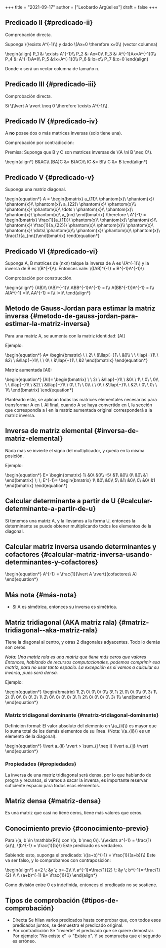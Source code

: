 +++
title = "2021-09-17"
author = ["Leobardo Argüelles"]
draft = false
+++

## Predicado II {#predicado-ii}

Comprobación directa.

Suponga \\(\exists A^{-1}\\) y dado \\(Ax=0 \therefore x=0\\) (vector columna)

\begin{align}
P\_1 &: \exists A^{-1}\\\\
P\_2 &: Ax=0\\\\
P\_3 &: A^{-1}Ax=A^{-1}0\\\\
P\_4 &: A^{-1}A=I\\\\
P\_5 &:Ix=A^{-1}0\\\\
P\_6 &:Ix=x\\\\
P\_7 &:x=0
\end{align}

Donde _x_ será un vector columna de tamaño n.


## Predicado III {#predicado-iii}

Comprobación directa.

Si \\(\lvert A \rvert \neq 0 \therefore \exists A^{-1}\\).


## Predicado IV {#predicado-iv}

A **no** posee dos o más matrices inversas (solo tiene una).

Comprobación por contradicción:

Premisa: Suponga que B y C son matrices inversas de \\(A \ni B \neq C\\).

\begin{align\*}
B&AC\\\\
(BA)C &= B(AC)\\\\
IC &= BI\\\\
C &= B
\end{align\*}


## Predicado V {#predicado-v}

Suponga una matriz diagonal.

\begin{equation\*}
A =
\begin{bmatrix}
a\_{11}\ \phantom{x}\ \phantom{x}\ \phantom{x}\\\\
\phantom{x}\ a\_{22}\ \phantom{x}\ \phantom{x}\\\\
\phantom{x}\ \phantom{x}\ \dots \ \phantom{x}\\\\
\phantom{x}\ \phantom{x}\ \phantom{x}\ a\_{nn}
\end{bmatrix}
\therefore
\ A^{-1} =
\begin{bmatrix}
\frac{1}{a\_{11}}\ \phantom{x}\ \phantom{x}\ \phantom{x}\\\\
\phantom{x}\ \frac{1}{a\_{22}}\ \phantom{x}\ \phantom{x}\\\\
\phantom{x}\ \phantom{x}\ \dots\ \phantom{x}\\\\
\phantom{x}\ \phantom{x}\ \phantom{x}\ \frac{1}{a\_{nn}}\end{bmatrix}
\end{equation\*}


## Predicado VI {#predicado-vi}

Suponga A, B matrices de (nxn) talque la inversa de A es \\(A^{-1}\\) y la
inversa de B es \\(B^{-1}\\). Entonces vale: \\((AB)^{-1} = B^{-1}A^{-1}\\)

Comprobación por construcción.

\begin{align\*}
(AB)\\\\
(AB)^{-1}\\\\
ABB^{-1}A^{-1} = I\\\\
A(BB^{-1})A^{-1} = I\\\\
AIA^{-1} =I\\\\
AA^{-1} = I\\\\
I=I\\\\
\end{align\*}


## Metodo de Gauss-Jordan para estimar la matriz inversa {#metodo-de-gauss-jordan-para-estimar-la-matriz-inversa}

Para una matriz A, se aumenta con la matriz identidad: [AI]

Ejemplo:

\begin{equation\*}
A=
\begin{bmatrix}
\ \ 2\ \ &\llap{$-$}1\ \ &0\\\\
\ \ \llap{$-$}1\ \ &2\ \ &\llap{$-$}1\\\\
\ \ 0\ \ &\llap{$-$}1\ \ &2
\end{bmatrix}
\end{equation\*}

Matriz aumentada [AI]:

\begin{equation\*}
[AI]=
\begin{bmatrix}
\ \ 2\ \ &\llap{$-$}1\ \ &0\ \ 1\ \ 0\ \ 0\\\\
\ \ \llap{$-$}1\ \ &2\ \ &\llap{$-$}1\ \ 0\ \ 1\ \ 0\\\\
\ \ 0\ \ &\llap{$-$}1\ \ &2\ \ 0\ \ 0\ \ 1\\\\
\end{bmatrix}
\end{equation\*}

Planteado esto, se aplican todas las matrices elementales necesarias
para transformar A en I.
Al final, cuando A se haya convertido en I, la sección que correspondía
a I en la matriz aumentada original corresponderá a la matriz inversa.


## Inversa de matriz elemental {#inversa-de-matriz-elemental}

Nada más se invierte el signo del multiplicador, y queda en la misma
posición.

Ejemplo:

\begin{equation\*}
E=
\begin{bmatrix}
1\ &0\ &0\\\\
-5\ &1\ &0\\\\
0\ &0\ &1
\end{bmatrix} \\; \\;
E^{-1}=
\begin{bmatrix}
1\ &0\ &0\\\\
5\ &1\ &0\\\\
0\ &0\ &1
\end{bmatrix}
\end{equation\*}


## Calcular determinante a partir de U {#calcular-determinante-a-partir-de-u}

Si tenemos una matriz A, y la llevamos a la forma U,
entonces la determinante se puede obtener multiplicando todos los
elementos de la diagonal.


## Calcular matriz inversa usando determinantes y cofactores {#calcular-matriz-inversa-usando-determinantes-y-cofactores}

\begin{equation\*}
A^{-1} = \frac{1}{\lvert A \rvert}(cofactores\ A)
\end{equation\*}


## Más nota {#más-nota}

-   Si A es simétrica, entonces su inversa es simétrica.


## Matriz tridiagonal (AKA matriz rala) {#matriz-tridiagonal--aka-matriz-rala}

Tiene la diagonal al centro, y otras 2 diagonales adyacentes. Todo lo
demás son ceros.

_Nota: Una matriz rala es una matriz que tiene más ceros que valores_
_Entonces, hablando de recursos computacionales, podemos comprimir_
_esa matriz, para no usar tanto espacio. La excepción es si vamos_
_a calcular su inversa, pues será densa._

Ejemplo:

\begin{equation\*}
\begin{bmatrix}
1\ 2\ 0\ 0\ 0\ 0\\\\
3\ 1\ 2\ 0\ 0\ 0\\\\
0\ 3\ 1\ 2\ 0\ 0\\\\
0\ 0\ 3\ 1\ 2\ 0\\\\
0\ 0\ 0\ 3\ 1\ 2\\\\
0\ 0\ 0\ 0\ 3\ 1\\\\
\end{bmatrix}
\end{equation\*}


### Matriz tridiagonal dominante {#matriz-tridiagonal-dominante}

Definición formal:
El valor absoluto del elemento en \\(a\_{ii}\\) es mayor que lo suma total
de los demás elementos de su línea. (Nota: \\(a\_{ii}\\) es un elemento de
la diagonal).

\begin{equation\*}
\lvert a\_{ii} \rvert > \sum\_{j \neq i} \lvert a\_{ij} \rvert
\end{equation\*}


### Propiedades {#propiedades}

La inversa de una matriz tridiagonal será densa, por lo que hablando de
progra y recursos, si vamos a sacar la inversa, es importante reservar
suficiente espacio para todos esos elementos.


## Matriz densa {#matriz-densa}

Es una matriz que casi no tiene ceros, tiene más valores que ceros.


## Conocimiento previo {#conocimiento-previo}

Para \\(a, b \in \mathbb{R}\\) con \\(a, b \neq 0\\). \\(\exists a^{-1} = \frac{1}{a}\\), \\(b^{-1} = \frac{1}{b}\\)
Este predicado es verdadero.

Sabiendo esto, suponga el predicado: \\((a+b)^{-1} = \frac{1}{(a+b)}\\)
Este va ser falso, y lo comprobamos con contraposición:

\begin{align\*}
a=2 \\; &y \\; b=-2\\\\
\\\\
a^{-1}=\frac{1}{2} \\; &y \\; b^{-1}=-\frac{1}{2} \\\\
\\\\
(a+b)^{-1} &= \frac{1}{0}
\end{align\*}

Como división entre 0 es indefinida, entonces el predicado no se sostiene.


## Tipos de comprobación {#tipos-de-comprobación}

-   Directa
    Se hilan varios predicados hasta comprobar que, con todos esos predicados
    juntos, se demuestra el predicado original.
-   Por contradicción
    Se "invierte" el predicado que se quiere demostrar. Por ejemplo:
    "No existe x" -> "Existe x". Y se comprueba que el segundo es erróneo.
